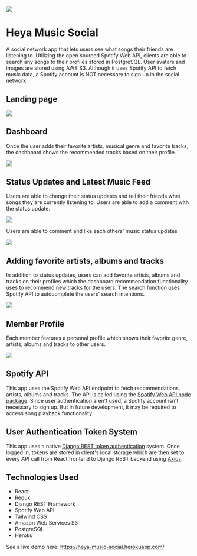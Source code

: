 
<img src="https://github.com/synerjay/Heya-Music-Social/blob/main/github/heyamusiclogo.png?raw=true" />

# Heya Music Social

A social network app that lets users see what songs their friends are listening to. Utilizing the open sourced Spotify Web API, clients are able to search any songs to their profiles stored in PostgreSQL. User avatars and images are stored using AWS S3. Although it uses Spotify API to fetch music data, a Spotify account is NOT necessary to sign up in the social network.

## Landing page

<img src="https://github.com/synerjay/Heya-Music-Social/blob/main/github/landingpage.png?raw=true" />

## Dashboard 
Once the user adds their favorite artists, musical genre and favorite tracks, the dashboard shows the recommended tracks based on their profile.

<img src="https://github.com/synerjay/Heya-Music-Social/blob/main/github/dashboarddemo.gif?raw=true" />

## Status Updates and Latest Music Feed
Users are able to change their status updates and tell their friends what songs they are currently listening to. Users are able to add a comment with the status update.

<img src="https://github.com/synerjay/Heya-Music-Social/blob/main/github/listeningsongdemo.gif?raw=true" />

Users are able to comment and like each others' music status updates

<img src="https://github.com/synerjay/Heya-Music-Social/blob/main/github/statusupdate.png?raw=true" />

## Adding favorite artists, albums and tracks
In addition to status updates, users can add favorite artists, albums and tracks on their profiles which the dashboard recommendation functionality uses to recommend new tracks for the users. The search function uses Spotify API to autocomplete the users' search intentions. 

<img src="https://github.com/synerjay/Heya-Music-Social/blob/main/github/addartistsdemo.gif?raw=true" />

## Member Profile

Each member features a personal profile which shows their favorite genre, artists, albums and tracks to other users.

<img src="https://github.com/synerjay/Heya-Music-Social/blob/main/github/profile.png?raw=true" />

## Spotify API

This app uses the Spotify Web API endpoint to fetch recommendations, artists, albums and tracks. The API is called using the <a href="https://www.npmjs.com/package/spotify-web-api-node"> Spotify Web API node package</a>. Since user authentication aren't used, a Spotify account isn't necessary to sign up. But in future development, it may be required to access song playback functionality. 

## User Authentication Token System

This app uses a native <a href="https://www.django-rest-framework.org/api-guide/authentication/">Django REST token authentication</a> system. Once logged in, tokens are stored in client's local storage which are then set to every API call from React frontend to Django REST backend using <a href="https://www.npmjs.com/package/axios">Axios</a>.

## Technologies Used
- React
- Redux
- Django REST Framework
- Spotify Web API
- Tailwind CSS
- Amazon Web Services S3
- PostgreSQL
- Heroku

See a live demo here: https://heya-music-social.herokuapp.com/
